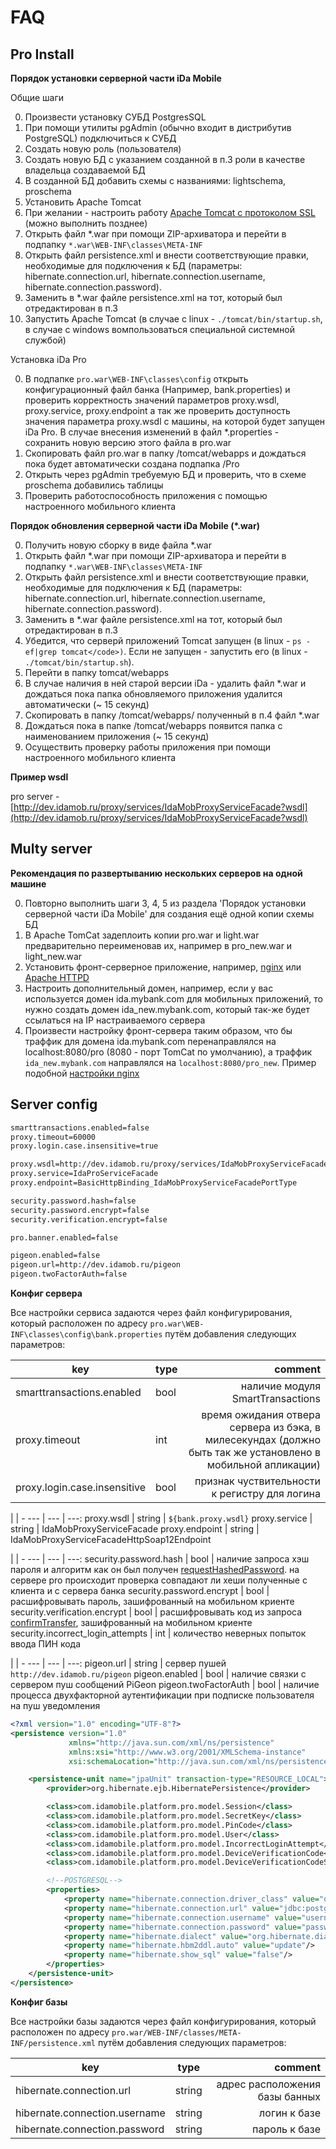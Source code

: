 # FAQ

## Pro Install

**Порядок установки серверной части iDa Mobile**

Общие шаги

0. Произвести установку СУБД PostgresSQL
0. При помощи утилиты pgAdmin (обычно входит в дистрибутив PostgreSQL) подключиться к СУБД
0. Создать новую роль (пользователя)
0. Создать новую БД с указанием созданной в п.3 роли в качестве владельца создаваемой БД
0. В созданной БД добавить схемы с названиями: lightschema, proschema
0. Установить Apache Tomcat
0. При желании - настроить работу [Apache Tomcat с протоколом SSL](http://habrahabr.ru/post/134453/) (можно выполнить позднее)
0. Открыть файл *.war при помощи ZIP-архиватора и перейти в подпапку ``*.war\WEB-INF\classes\META-INF``
0. Открыть файл persistence.xml и внести соответствующие правки, необходимые для подключения к БД (параметры: hibernate.connection.url, hibernate.connection.username, hibernate.connection.password).
0. Заменить в *.war файле persistence.xml на тот, который был отредактирован в п.3
0. Запустить Apache Tomcat (в случае с linux - ``./tomcat/bin/startup.sh``, в случае с windows вомпользоваться специальной системной службой)

Установка iDa Pro

0. В подпапке ``pro.war\WEB-INF\classes\config`` открыть конфигурационный файл банка (Например, bank.properties) и проверить корректность значений параметров proxy.wsdl, proxy.service, proxy.endpoint а так же проверить доступность значения параметра proxy.wsdl с машины, на которой будет запущен iDa Pro. В случае внесения изменений в файл *.properties - сохранить новую версию этого файла в pro.war
0. Скопировать файл pro.war в папку /tomcat/webapps и дождаться пока будет автоматически создана подпапка /Pro
0. Открыть через pgAdmin требуемую БД и проверить, что в схеме proschema добавились таблицы
0. Проверить работоспособность приложения с помощью настроенного мобильного клиента

**Порядок обновления серверной части iDa Mobile (*.war)**

0. Получить новую сборку в виде файла *.war
0. Открыть файл *.war при помощи ZIP-архиватора и перейти в подпапку ``*.war\WEB-INF\classes\META-INF``
0. Открыть файл persistence.xml и внести соответствующие правки, необходимые для подключения к БД (параметры: hibernate.connection.url, hibernate.connection.username, hibernate.connection.password).
0. Заменить в *.war файле persistence.xml на тот, который был отредактирован в п.3
0. Убедится, что серверй приложений Tomcat запущен (в linux - ``ps -ef|grep tomcat</code>)``. Если не запущен - запустить его (в linux - ``./tomcat/bin/startup.sh``).
0. Перейти в папку tomcat/webapps
0. В случае наличия в ней старой версии iDa - удалить файл *.war и дождаться пока папка обновляемого приложения удалится автоматически (~ 15 секунд)
0. Скопировать в папку /tomcat/webapps/ полученный в п.4 файл *.war
0. Дождаться пока в папке /tomcat/webapps появится папка с наименованием приложения (~ 15 секунд)
0. Осуществить проверку работы приложения при помощи настроенного мобильного клиента

**Пример wsdl**

pro server - [http://dev.idamob.ru/proxy/services/IdaMobProxyServiceFacade?wsdl](http://dev.idamob.ru/proxy/services/IdaMobProxyServiceFacade?wsdl)

## Multy server

**Рекомендация по развертыванию нескольких серверов на одной машине**

0. Повторно выполнить шаги 3, 4, 5 из раздела 'Порядок установки серверной части iDa Mobile' для создания ещё одной копии схемы БД
0. В Apache TomCat задеплоить копии pro.war и light.war предварительно переименовав их, например в pro_new.war и light_new.war
0. Установить фронт-серверное приложение, например, [nginx](https://nginx.org/ru/) или [Apache HTTPD](https://httpd.apache.org)
0. Настроить дополнительный домен, например, если у вас используется домен ida.mybank.com для мобильных приложений, то нужно создать домен ida_new.mybank.com, который так-же будет ссылаться на IP настраиваемого сервера
0. Произвести настройку фронт-сервера таким образом, что бы траффик для домена ida.mybank.com перенаправлялся на localhost:8080/pro (8080 - порт TomCat по умолчанию), а траффик ``ida_new.mybank.com`` направлялся на ``localhost:8080/pro_new``. Пример подобной [настройки nginx](http://serverfault.com/questions/536576/nginx-how-do-i-forward-a-http-request-to-another-port)

## Server config

```xml
smarttransactions.enabled=false
proxy.timeout=60000
proxy.login.case.insensitive=true

proxy.wsdl=http://dev.idamob.ru/proxy/services/IdaMobProxyServiceFacade?wsdl
proxy.service=IdaProServiceFacade
proxy.endpoint=BasicHttpBinding_IdaMobProxyServiceFacadePortType

security.password.hash=false
security.password.encrypt=false
security.verification.encrypt=false

pro.banner.enabled=false

pigeon.enabled=false
pigeon.url=http://dev.idamob.ru/pigeon
pigeon.twoFactorAuth=false
```

**Конфиг сервера**

Все настройки сервиса задаются через файл конфигурирования, который расположен по адресу ``pro.war\WEB-INF\classes\config\bank.properties`` путём добавления следующих параметров:

key | type | comment
--- | --- | ---:
smarttransactions.enabled | bool | наличие модуля SmartTransactions
proxy.timeout | int | время ожидания отвера сервера из бэка, в милесекундах (должно быть так же установлено в мобильной апликации)
proxy.login.case.insensitive | bool | признак чуствительности к регистру для логина

 | | -
--- | --- | ---:
proxy.wsdl | string | ``${bank.proxy.wsdl}``
proxy.service | string | IdaMobProxyServiceFacade
proxy.endpoint | string | IdaMobProxyServiceFacadeHttpSoap12Endpoint

 | | -
--- | --- | ---:
security.password.hash | bool | наличие запроса хэш пароля и алгоритм как он был получен [requestHashedPassword](#requesthashedpassword). на сервере pro происходит проверка совпадают ли хеши полученные с клиента и с сервера банка
security.password.encrypt | bool | расшифровывать пароль, зашифрованный на мобильном криенте
security.verification.encrypt | bool | расшифровывать код из запроса [confirmTransfer](#confirmtransfer), зашифрованный на мобильном криенте
security.incorrect_login_attempts | int | количество неверных попыток ввода ПИН кода

 | | -
--- | --- | ---:
pigeon.url | string | сервер пушей ``http://dev.idamob.ru/pigeon``
pigeon.enabled | bool | наличие связки с сервером пуш сообщений PiGeon
pigeon.twoFactorAuth | bool | наличие процесса двухфакторной аутентификации при подписке пользователя на пуш уведомления

```xml
<?xml version="1.0" encoding="UTF-8"?>
<persistence version="1.0"
             xmlns="http://java.sun.com/xml/ns/persistence"
             xmlns:xsi="http://www.w3.org/2001/XMLSchema-instance"
             xsi:schemaLocation="http://java.sun.com/xml/ns/persistence http://java.sun.com/xml/ns/persistence/persistence_1_0.xsd">

    <persistence-unit name="jpaUnit" transaction-type="RESOURCE_LOCAL">
        <provider>org.hibernate.ejb.HibernatePersistence</provider>

        <class>com.idamobile.platform.pro.model.Session</class>
        <class>com.idamobile.platform.pro.model.SecretKey</class>
        <class>com.idamobile.platform.pro.model.PinCode</class>
        <class>com.idamobile.platform.pro.model.User</class>
        <class>com.idamobile.platform.pro.model.IncorrectLoginAttempt</class>
        <class>com.idamobile.platform.pro.model.DeviceVerificationCode</class>
        <class>com.idamobile.platform.pro.model.DeviceVerificationCodeSalt</class>

        <!--POSTGRESQL-->
        <properties>
            <property name="hibernate.connection.driver_class" value="org.postgresql.Driver" />
            <property name="hibernate.connection.url" value="jdbc:postgresql://127.0.0.1/proproxytestbase" />
            <property name="hibernate.connection.username" value="username" />
            <property name="hibernate.connection.password" value="password" />
            <property name="hibernate.dialect" value="org.hibernate.dialect.PostgreSQL82Dialect" />
            <property name="hibernate.hbm2ddl.auto" value="update"/>
            <property name="hibernate.show_sql" value="false"/>
        </properties>
    </persistence-unit>
</persistence>
```

**Конфиг базы**

Все настройки базы задаются через файл конфигурирования, который расположен по адресу ``pro.war/WEB-INF/classes/META-INF/persistence.xml`` путём добавления следующих параметров:

key | type | comment
--- | --- | ---:
hibernate.connection.url | string | адрес расположения базы банных
hibernate.connection.username | string | логин к базе
hibernate.connection.password | string | пароль к базе
